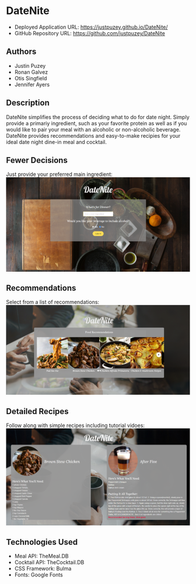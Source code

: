 # DateNite
* Deployed Application URL: https://justpuzey.github.io/DateNite/
* GitHub Repository URL: https://github.com/justpuzey/DateNite
## Authors
* Justin Puzey
* Ronan Galvez
* Otis Singfield
* Jennifer Ayers 

## Description
DateNite simplifies the process of deciding what to do for date night. Simply provide a primariy ingredient, such as your favorite protein as well as if you would like to pair your meal with an alcoholic or non-alcoholic beverage. DateNite provides recommendations and easy-to-make recipies for your ideal date night dine-in meal and cocktail.

## Fewer Decisions
Just provide your preferred main ingredient:
![Alt text](./assets/images/home.png "home page")
## Recommendations
Select from a list of recommendations:
![Alt text](./assets/images/recommendation.png "recommendations modal")
## Detailed Recipes
Follow along with simple recipes including tutorial vidoes:
![Alt text](./assets/images/detail-page.png "detail page")

## Technologies Used
* Meal API: TheMeal.DB
* Cocktail API: TheCocktail.DB
* CSS Framework: Bulma
* Fonts: Google Fonts
